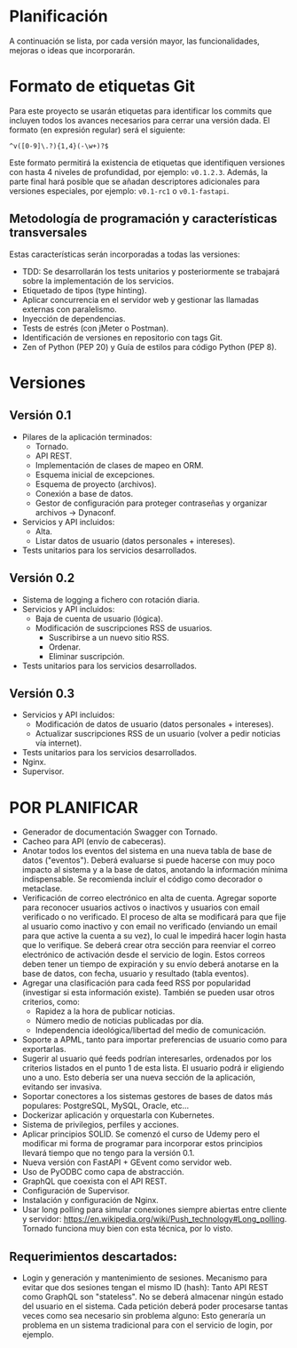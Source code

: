 # Planificación

A continuación se lista, por cada versión mayor, las funcionalidades, mejoras o ideas que incorporarán.

# Formato de etiquetas Git

Para este proyecto se usarán etiquetas para identificar los commits que incluyen todos los avances necesarios para cerrar una versión dada. El formato (en expresión regular) será el siguiente:

```re
^v([0-9]\.?){1,4}(-\w+)?$
```

Este formato permitirá la existencia de etiquetas que identifiquen versiones con hasta 4 niveles de profundidad, por ejemplo: `v0.1.2.3`. Además, la parte final hará posible que se añadan descriptores adicionales para versiones especiales, por ejemplo: `v0.1-rc1` o `v0.1-fastapi`.

## Metodología de programación y características transversales

Estas características serán incorporadas a todas las versiones:

* TDD: Se desarrollarán los tests unitarios y posteriormente se trabajará sobre la implementación de los servicios.
* Etiquetado de tipos (type hinting).
* Aplicar concurrencia en el servidor web y gestionar las llamadas externas con paralelismo.
* Inyección de dependencias.
* Tests de estrés (con jMeter o Postman).
* Identificación de versiones en repositorio con tags Git.
* Zen of Python (PEP 20) y Guía de estilos para código Python (PEP 8).


# Versiones

## Versión 0.1

* Pilares de la aplicación terminados: 
    * Tornado.
    * API REST.
    * Implementación de clases de mapeo en ORM.
    * Esquema inicial de excepciones. 
    * Esquema de proyecto (archivos).
    * Conexión a base de datos.
    * Gestor de configuración para proteger contraseñas y organizar archivos -> Dynaconf.
* Servicios y API incluidos:
    * Alta.
    * Listar datos de usuario (datos personales + intereses).
* Tests unitarios para los servicios desarrollados.

## Versión 0.2

* Sistema de logging a fichero con rotación diaria.
* Servicios y API incluidos:
    * Baja de cuenta de usuario (lógica).
    * Modificación de suscripciones RSS de usuarios.
        * Suscribirse a un nuevo sitio RSS.
        * Ordenar.
        * Eliminar suscripción.
* Tests unitarios para los servicios desarrollados.

## Versión 0.3

* Servicios y API incluidos:
    * Modificación de datos de usuario (datos personales + intereses).  
    * Actualizar suscripciones RSS de un usuario (volver a pedir noticias vía internet).
* Tests unitarios para los servicios desarrollados.
* Nginx.
* Supervisor.

# POR PLANIFICAR


* Generador de documentación Swagger con Tornado.
* Cacheo para API (envío de cabeceras).
* Anotar todos los eventos del sistema en una nueva tabla de base de datos ("eventos"). Deberá evaluarse si puede hacerse con muy poco impacto al sistema y a la base de datos, anotando la información mínima indispensable. Se recomienda incluir el código como decorador o metaclase. 
* Verificación de correo electrónico en alta de cuenta. Agregar soporte para reconocer usuarios activos o inactivos y usuarios con email verificado o no verificado. El proceso de alta se modificará para que fije al usuario como inactivo y con email no verificado (enviando un email para que active la cuenta a su vez), lo cual le impedirá hacer login hasta que lo verifique. Se deberá crear otra sección para reenviar el correo electrónico de activación desde el servicio de login. Estos correos deben tener un tiempo de expiración y su envío deberá anotarse en la base de datos, con fecha, usuario y resultado (tabla eventos).
* Agregar una clasificación para cada feed RSS por popularidad (investigar si esta información existe). También se pueden usar otros criterios, como: 
    * Rapidez a la hora de publicar noticias.
    * Número medio de noticias publicadas por día.
    * Independencia ideológica/libertad del medio de comunicación.
* Soporte a APML, tanto para importar preferencias de usuario como para exportarlas.
* Sugerir al usuario qué feeds podrían interesarles, ordenados por los criterios listados en el punto 1 de esta lista. El usuario podrá ir eligiendo uno a uno. Esto debería ser una nueva sección de la aplicación, evitando ser invasiva.
* Soportar conectores a los sistemas gestores de bases de datos más populares: PostgreSQL, MySQL, Oracle, etc...
* Dockerizar aplicación y orquestarla con Kubernetes.
* Sistema de privilegios, perfiles y acciones.
* Aplicar principios SOLID. Se comenzó el curso de Udemy pero el modificar mi forma de programar para incorporar estos principios llevará tiempo que no tengo para la versión 0.1.
* Nueva versión con FastAPI + GEvent como servidor web.
* Uso de PyODBC como capa de abstracción.
* GraphQL que coexista con el API REST.
* Configuración de Supervisor.
* Instalación y configuración de Nginx.
* Usar long polling para simular conexiones siempre abiertas entre cliente y servidor: https://en.wikipedia.org/wiki/Push_technology#Long_polling. Tornado funciona muy bien con esta técnica, por lo visto.

## Requerimientos descartados:

* Login y generación y mantenimiento de sesiones. Mecanismo para evitar que dos sesiones tengan el mismo ID (hash): Tanto API REST como GraphQL son "stateless". No se deberá almacenar ningún estado del usuario en el sistema. Cada petición deberá poder procesarse tantas veces como sea necesario sin problema alguno: Esto generaría un problema en un sistema tradicional para con el servicio de login, por ejemplo.
